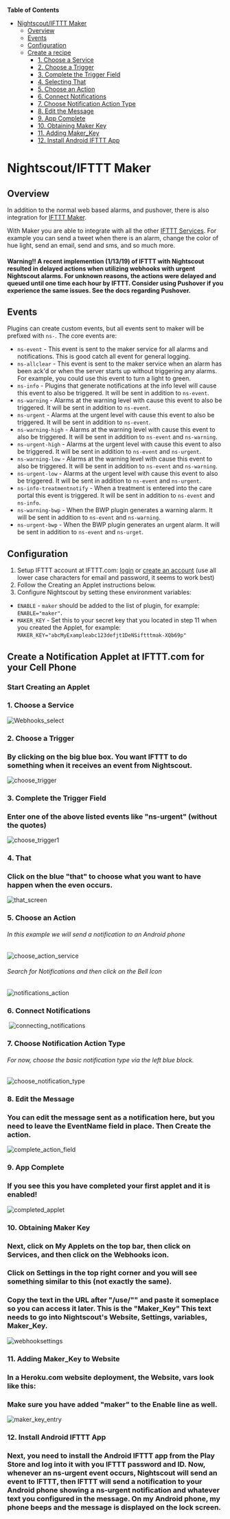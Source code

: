 **Table of Contents**

- [Nightscout/IFTTT Maker](#nightscoutifttt-maker)
  - [Overview](#overview)
  - [Events](#events)
  - [Configuration](#configuration)
  - [Create a recipe](#create-a-recipe)
    - [1. Choose a Service](#1.-Choose-a-Service)
    - [2. Choose a Trigger](#2.-Choose-a-Trigger)
    - [3. Complete the Trigger Field](#3.-Complete-the-Trigger-Field)
    - [4. Selecting That](#4.-That)
    - [5. Choose an Action](#5.-Choose-an-Action)
    - [6. Connect Notifications](#6.-Connect-Notifications)
    - [7. Choose Notification Action Type](#7.-Choose-Notification-Action-Type)
    - [8. Edit the Message](#8.-Edit-the-Message)
    - [9. App Complete](#9.-App-Complete)
    - [10. Obtaining Maker Key](#10.-Obtaining-Maker-Key)
    -  [11. Adding Maker_Key](#11.-Adding-Maker_Key-to-Website)
    -  [12. Install Android IFTTT App](#12.-Install-Android-IFTTT-App)



Nightscout/IFTTT Maker
======================================

## Overview

 In addition to the normal web based alarms, and pushover, there is also integration for [IFTTT Maker](https://ifttt.com/maker).

 With Maker you are able to integrate with all the other [IFTTT Services](https://ifttt.com/channels).  For example you can send a tweet when there is an alarm, change the color of hue light, send an email, send and sms, and so much more.

#### Warning!!   A recent implemention (1/13/19) of IFTTT with Nightscout resulted in delayed actions when utilizing webhooks with urgent Nightscout alarms.    For unknown reasons, the actions were delayed and queued until one time each hour by IFTTT.    Consider using Pushover if you experience the same issues.  See the docs regarding Pushover.

## Events

 Plugins can create custom events, but all events sent to maker will be prefixed with `ns-`.  The core events are:

  * `ns-event` - This event is sent to the maker service for all alarms and notifications.  This is good catch all event for general logging.
  * `ns-allclear` - This event is sent to the maker service when an alarm has been ack'd or when the server starts up without triggering any alarms.  For example, you could use this event to turn a light to green.
  * `ns-info` - Plugins that generate notifications at the info level will cause this event to also be triggered.  It will be sent in addition to `ns-event`.
  * `ns-warning` - Alarms at the warning level with cause this event to also be triggered.  It will be sent in addition to `ns-event`.
  * `ns-urgent` - Alarms at the urgent level with cause this event to also be triggered.  It will be sent in addition to `ns-event`.
  * `ns-warning-high` - Alarms at the warning level with cause this event to also be triggered.  It will be sent in addition to `ns-event` and `ns-warning`.
  * `ns-urgent-high` - Alarms at the urgent level with cause this event to also be triggered.  It will be sent in addition to `ns-event` and `ns-urgent`.
  * `ns-warning-low` - Alarms at the warning level with cause this event to also be triggered.  It will be sent in addition to `ns-event` and `ns-warning`.
  * `ns-urgent-low` - Alarms at the urgent level with cause this event to also be triggered.  It will be sent in addition to `ns-event` and `ns-urgent`.
  * `ns-info-treatmentnotify` - When a treatment is entered into the care portal this event is triggered.  It will be sent in addition to `ns-event` and `ns-info`.
  * `ns-warning-bwp` - When the BWP plugin generates a warning alarm.  It will be sent in addition to `ns-event` and `ns-warning`.
  * `ns-urgent-bwp` - When the BWP plugin generates an urgent alarm.  It will be sent in addition to `ns-event` and `ns-urget`.

## Configuration

  1. Setup IFTTT account at IFTTT.com: [login](https://ifttt.com/login) or [create an account](https://ifttt.com/join)  (use all lower case characters for email and password, it seems to work best)
  2. Follow the Creating an Applet instructions below.
  3. Configure Nightscout by setting these environment variables:
  * `ENABLE` - `maker` should be added to the list of plugin, for example: `ENABLE="maker"`.
  * `MAKER_KEY` - Set this to your secret key that you located in step 11 when you created the Applet, for example: `MAKER_KEY="abcMyExampleabc123defjt1DeNSiftttmak-XQb69p"`



## Create a Notification Applet at IFTTT.com for your Cell Phone

### Start Creating an Applet

### 1. Choose a Service



![Webhooks_select](./maker-setup-images/Webhooks_select.jpg)



### 2. Choose a Trigger

### By clicking on the big blue box.   You want IFTTT to do something when it receives an event from Nightscout.

![choose_trigger](./maker-setup-images/choose_trigger.jpg)



### 3. Complete the Trigger Field

### Enter one of the above listed events like "ns-urgent" (without the quotes)

  ![choose_trigger1](./maker-setup-images/choose_trigger1.jpg)

  

### 4. That

### Click on the blue "that" to choose what you want to have happen when the even occurs.

  ![that_screen](./maker-setup-images/that_screen.jpg)

### 5. Choose an Action

###### In this example we will send a notification to an Android phone

  ![choose_action_service](./maker-setup-images/choose_action_service.jpg)





###### Search for Notifications and then click on the Bell Icon

![notifications_action](./maker-setup-images/notifications_action.jpg)



### 6. Connect Notifications

​    ![connecting_notifications](./maker-setup-images/connecting_notifications.jpg)





### 7. Choose Notification Action Type

###### For now, choose the basic notification type via the left blue block.

![choose_notification_type](./maker-setup-images/choose_notification_type.jpg)

### 8. Edit the Message

### You can edit the message sent as a notification here, but you need to leave the EventName field in place.  Then Create the action.

![complete_action_field](./maker-setup-images/complete_action_field.jpg)



### 9. App Complete

### If you see this you have completed your first applet and it is enabled! 

![completed_applet](./maker-setup-images/completed_applet.jpg)



### 10. Obtaining Maker Key

### Next, click on My Applets on the top bar, then click on Services, and then click on the Webhooks icon.  

### Click on Settings in the top right corner and you will see something similar to this (not exactly the same).   

### Copy the text in the URL after "/use/"" and paste it someplace so you can access it later.  This is the "Maker_Key"   This text needs to go into Nightscout's Website, Settings, variables, Maker_Key.

![webhooksettings](./maker-setup-images/webhooksettings.jpg)

  

### 11. Adding Maker_Key to Website

### In a Heroku.com website deployment, the Website, vars look like this:
### Make sure you have added "maker" to the Enable line as well.    

![maker_key_entry](./maker-setup-images/maker_key_entry.jpg)



### 12. Install Android IFTTT App

### Next, you need to install the Android IFTTT app from the Play Store and log into it with you IFTTT password and ID.   Now, whenever an ns-urgent event occurs, Nightscout will send an event to IFTTT, then IFTTT will send a notification to your Android phone showing a ns-urgent notification and whatever text you configured in the message.  On my Android phone, my phone beeps and the message is displayed on the lock screen.  

